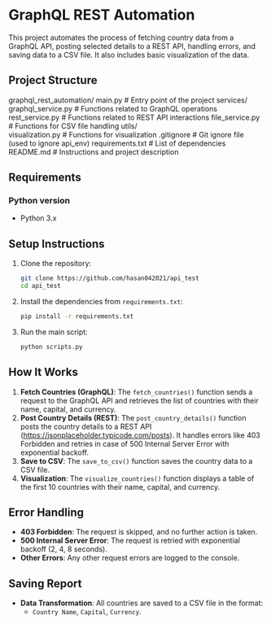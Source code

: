 # GraphQL REST Automation

This project automates the process of fetching country data from a GraphQL API, posting selected details to a REST API, handling errors, and saving data to a CSV file. It also includes basic visualization of the data.

## Project Structure

graphql_rest_automation/
    main.py                     # Entry point of the project
    services/                   
        graphql_service.py      # Functions related to GraphQL operations
        rest_service.py         # Functions related to REST API interactions
        file_service.py         # Functions for CSV file handling
    utils/                      
        visualization.py        # Functions for visualization
    .gitignore                  # Git ignore file (used to ignore api_env)
    requirements.txt            # List of dependencies
    README.md                   # Instructions and project description


## Requirements

### Python version

- Python 3.x

## Setup Instructions

1. Clone the repository:

   ```bash
   git clone https://github.com/hasan042021/api_test
   cd api_test
   ```

2. Install the dependencies from `requirements.txt`:

   ```bash
   pip install -r requirements.txt
   ```

3. Run the main script:

   ```bash
   python scripts.py
   ```

## How It Works

1. **Fetch Countries (GraphQL)**: The `fetch_countries()` function sends a request to the GraphQL API and retrieves the list of countries with their name, capital, and currency.
2. **Post Country Details (REST)**: The `post_country_details()` function posts the country details to a REST API (https://jsonplaceholder.typicode.com/posts). It handles errors like 403 Forbidden and retries in case of 500 Internal Server Error with exponential backoff.
3. **Save to CSV**: The `save_to_csv()` function saves the country data to a CSV file.
4. **Visualization**: The `visualize_countries()` function displays a table of the first 10 countries with their name, capital, and currency.

## Error Handling

- **403 Forbidden**: The request is skipped, and no further action is taken.
- **500 Internal Server Error**: The request is retried with exponential backoff (2, 4, 8 seconds).
- **Other Errors**: Any other request errors are logged to the console.

## Saving Report

- **Data Transformation**: All countries are saved to a CSV file in the format:
  - `Country Name`, `Capital`, `Currency`.
